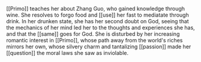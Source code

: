 [[Primo]] teaches her about Zhang Guo, who gained knowledge through wine. She resolves to forgo food and [[use]] her fast to mediatate through drink. In her drunken state, she has her second doubt on God, seeing that the mechanics of her mind led her to the thoughts and experiences she has, and that the [[same]] goes for God. She is disturbed by her increasing romantic interest in [[Primo]], whose path away from the world's riches mirrors her own, whose silvery charm and tantalizing [[passion]] made her [[question]] the moral laws she saw as inviolable. 